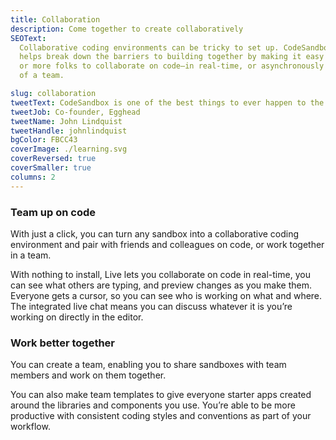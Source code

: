 ```yaml
---
title: Collaboration
description: Come together to create collaboratively
SEOText:
  Collaborative coding environments can be tricky to set up. CodeSandbox Live
  helps break down the barriers to building together by making it easy for two
  or more folks to collaborate on code—in real-time, or asynchronously as part
  of a team.

slug: collaboration
tweetText: CodeSandbox is one of the best things to ever happen to the internet
tweetJob: Co-founder, Egghead
tweetName: John Lindquist
tweetHandle: johnlindquist
bgColor: FBCC43
coverImage: ./learning.svg
coverReversed: true
coverSmaller: true
columns: 2
---
```


<div>

### Team up on code

With just a click, you can turn any sandbox into a collaborative coding
environment and pair with friends and colleagues on code, or work together in a
team.

With nothing to install, Live lets you collaborate on code in real-time, you can
see what others are typing, and preview changes as you make them. Everyone gets
a cursor, so you can see who is working on what and where. The integrated live
chat means you can discuss whatever it is you’re working on directly in the
editor.

</div>

<div>

### Work better together

You can create a team, enabling you to share sandboxes with team members and
work on them together.

You can also make team templates to give everyone starter apps created around
the libraries and components you use. You’re able to be more productive with
consistent coding styles and conventions as part of your workflow.

</div>
